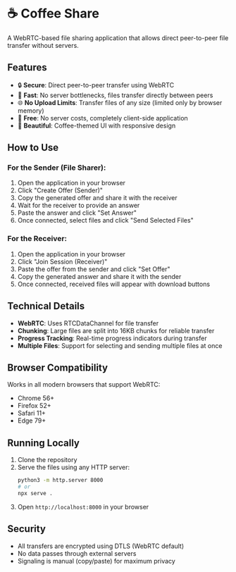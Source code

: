 # ☕ Coffee Share

A WebRTC-based file sharing application that allows direct peer-to-peer file transfer without servers.

## Features

- 🔒 **Secure**: Direct peer-to-peer transfer using WebRTC
- 🚀 **Fast**: No server bottlenecks, files transfer directly between peers
- 🌐 **No Upload Limits**: Transfer files of any size (limited only by browser memory)
- 💸 **Free**: No server costs, completely client-side application
- 🎨 **Beautiful**: Coffee-themed UI with responsive design

## How to Use

### For the Sender (File Sharer):
1. Open the application in your browser
2. Click "Create Offer (Sender)"
3. Copy the generated offer and share it with the receiver
4. Wait for the receiver to provide an answer
5. Paste the answer and click "Set Answer"
6. Once connected, select files and click "Send Selected Files"

### For the Receiver:
1. Open the application in your browser
2. Click "Join Session (Receiver)"
3. Paste the offer from the sender and click "Set Offer"
4. Copy the generated answer and share it with the sender
5. Once connected, received files will appear with download buttons

## Technical Details

- **WebRTC**: Uses RTCDataChannel for file transfer
- **Chunking**: Large files are split into 16KB chunks for reliable transfer
- **Progress Tracking**: Real-time progress indicators during transfer
- **Multiple Files**: Support for selecting and sending multiple files at once

## Browser Compatibility

Works in all modern browsers that support WebRTC:
- Chrome 56+
- Firefox 52+
- Safari 11+
- Edge 79+

## Running Locally

1. Clone the repository
2. Serve the files using any HTTP server:
   ```bash
   python3 -m http.server 8000
   # or
   npx serve .
   ```
3. Open `http://localhost:8000` in your browser

## Security

- All transfers are encrypted using DTLS (WebRTC default)
- No data passes through external servers
- Signaling is manual (copy/paste) for maximum privacy